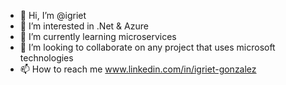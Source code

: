- 👋 Hi, I’m @igriet
- 👀 I’m interested in .Net & Azure
- 🌱 I’m currently learning microservices
- 💞️ I’m looking to collaborate on any project that uses microsoft technologies
- 📫 How to reach me www.linkedin.com/in/igriet-gonzalez

<!---
igriet/igriet is a ✨ special ✨ repository because its `README.md` (this file) appears on your GitHub profile.
You can click the Preview link to take a look at your changes.
--->
